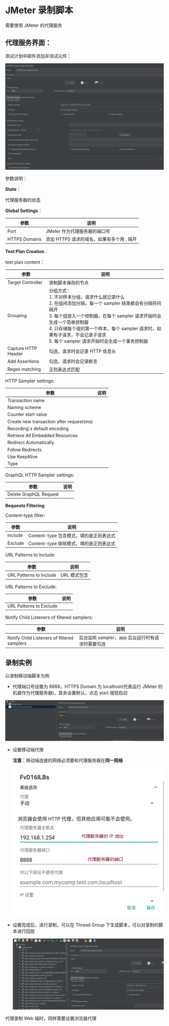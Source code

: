 # JMeter 录制脚本

需要使用 JMeter 的代理服务

## 代理服务界面：

测试计划中邮件添加非测试元件：

![proxy](./images/proxy1.png)

参数说明：

**State**：

代理服务器的状态

**Global Settings**：

| 参数          | 说明                                       |
| ------------- | ------------------------------------------ |
| Port          | JMeter 作为代理服务器的端口号              |
| HTTPS Domains | 添加 HTTPS 请求的域名，如果有多个用 , 隔开 |

**Test Plan Creation**：

test plan content：

| 参数                | 说明                                                         |
| ------------------- | ------------------------------------------------------------ |
| Target Controller   | 录制脚本保存的节点                                           |
| Grouping            | 分组方式：<br />1. 不对样本分组，请求什么就记录什么<br />2. 在组间添加分隔，每一个 sampler 结束都会有分隔符间隔开<br />3. 每个组放入一个控制器，在每个 sampler 请求开始时会生成一个简单控制器<br />4. 只存储每个组的第一个样本，每个 sampler 请求时，如果有子请求，不会记录子请求<br />5. 每个 sampler 请求开始时会生成一个事务控制器 |
| Capture HTTP Header | 勾选，请求时会记录 HTTP 信息头                               |
| Add Assertions      | 勾选，请求时会记录断言                                       |
| Regex matching      | 正则表达式匹配                                               |

HTTP Sampler settings:

| 参数                                     | 说明 |
| ---------------------------------------- | ---- |
| Transaction name                         |      |
| Naming scheme                            |      |
| Counter start value                      |      |
| Create new transaction after request(ms) |      |
| Recording`s default encoding             |      |
| Retrieve All Embedded Resources          |      |
| Redirect Automatically                   |      |
| Follow Redirects                         |      |
| Use KeepAlive                            |      |
| Type                                     |      |

GraphQL HTTP Sampler settings:

| 参数                   | 说明 |
| ---------------------- | ---- |
| Delete GraphQL Request |      |

**Requests Filtering**:

Content-type filter:

| 参数    | 说明                                    |
| ------- | --------------------------------------- |
| Include | Content-type 包含模式，填的是正则表达式 |
| Exclude | Content-type 排除模式，填的是正则表达式 |

URL Patterns to Include:

| 参数                    | 说明         |
| ----------------------- | ------------ |
| URL Patterns to Include | URL 模式包含 |

URL Patterns to Exclude:

| 参数                    | 说明 |
| ----------------------- | ---- |
| URL Patterns to Exclude |      |

Notify Child Listeners of filtered samplers:

| 参数                                        | 说明                                             |
| ------------------------------------------- | ------------------------------------------------ |
| Notify Child Listeners of filtered samplers | 后台监听 sampler，app 后台运行时有请求时需要勾选 |

## 录制实例

以录制移动端脚本为例

+ 代理端口号设置为 8888，HTTPS Domain 为 localhost(代表运行 JMeter 的机器作为代理服务器)，其余设置默认，点击 start 按钮启动

![proxy](./images/proxy2.png)

+ 设置移动端代理

  **注意**：移动端连接的网络必须要和代理服务器在**同一网络**

  ![proxy](./images/proxy3.png)

+ 设置完成后，进行录制，可以在 Thread Group 下生成脚本，可以对录制的脚本进行回放

  ![proxy](./images/proxy4.png)


代理录制 Web 端时，同样需要设置浏览器代理